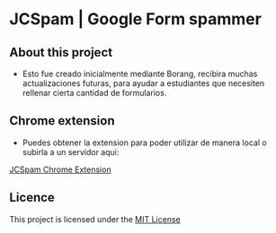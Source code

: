 # JCSpam | Google Form spammer

## About this project

- Esto fue creado inicialmente mediante Borang, recibira muchas actualizaciones futuras, para ayudar a estudiantes que necesiten rellenar cierta cantidad de formularios.

## Chrome extension
- Puedes obtener la extension para poder utilizar de manera local o subirla a un servidor aqui:

[JCSpam Chrome Extension](https://github.com/zjostyn/jcspam-extension)

## Licence
This project is licensed under the [MIT License](https://github.com/ADIBzTER/borang/blob/master/LICENSE)
